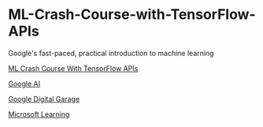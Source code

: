 # ML-Crash-Course-with-TensorFlow-APIs  
Google's fast-paced, practical introduction to machine learning  

[ML Crash Course With TensorFlow APIs](https://developers.google.com/machine-learning/crash-course)  

[Google AI](https://ai.google/education)  

[Google Digital Garage](https://learndigital.withgoogle.com/digitalgarage/courses)  

[Microsoft Learning](https://github.com/MicrosoftLearning?language=jupyter+notebook)  
